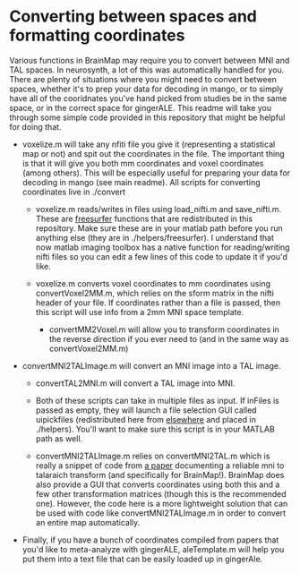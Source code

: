 # Converting between spaces and formatting coordinates

Various functions in BrainMap may require you to convert between MNI and TAL spaces. In neurosynth, a lot of this was automatically handled for you. There are plenty of situations where you might need to convert between spaces, whether it's to prep your data for decoding in mango, or to simply have all of the cooridnates you've hand picked from studies be in the same space, or in the correct space for gingerALE. This readme will take you through some simple code provided in this repository that might be helpful for doing that.

* voxelize.m will take any nfiti file you give it (representing a statistical map or not) and spit out the coordinates in the file. The important thing is that it will give you both mm coordinates and voxel coordinates (among others). This will be especially useful for preparing your data for decoding in mango (see main readme). All scripts for converting coordinates live in ./convert

  * voxelize.m reads/writes in files using load_nifti.m and save_nifti.m. These are [freesurfer](https://surfer.nmr.mgh.harvard.edu) functions that are redistributed in this repository. Make sure these are in your matlab path before you run anything else (they are in ./helpers/freesurfer). I understand that now matlab imaging toolbox has a native function for reading/writing nifti files so you can edit a few lines of this code to update it if you'd like.

  * voxelize.m converts voxel coordinates to mm coordinates using convertVoxel2MM.m, which relies on the sform matrix in the nifti header of your file. If coordinates rather than a file is passed, then this script will use info from a 2mm MNI space template.

    * convertMM2Voxel.m will allow you to transform coordinates in the reverse direction if you ever need to (and in the same way as convertVoxel2MM.m)

* convertMNI2TALImage.m will convert an MNI image into a TAL image. 

  * convertTAL2MNI.m will convert a TAL image into MNI.
  
  * Both of these scripts can take in multiple files as input. If inFiles is passed as empty, they will launch a file selection GUI called uipickfiles (redistributed here from [elsewhere](https://www.mathworks.com/matlabcentral/fileexchange/10867-uipickfiles-uigetfile-on-steroids) and placed in ./helpers). You'll want to make sure this script is in your MATLAB path as well.

  * convertMNI2TALImage.m relies on convertMNI2TAL.m which is really a snippet of code from [a paper](http://brainmap.org/pubs/LancasterHBM07.pdf) documenting a reliable mni to talaraich transform (and specifically for BrainMap!). BrainMap does also provide a GUI that converts coordinates using both this and a few other transformation matrices (though this is the recommended one). However, the code here is a more lightweight solution that can be used with code like convertMNI2TALImage.m in order to convert an entire map automatically.
  
* Finally, if you have a bunch of coordinates compiled from papers that you'd like to meta-analyze with gingerALE, aleTemplate.m will help you put them into a text file that can be easily loaded up in gingerAle.
